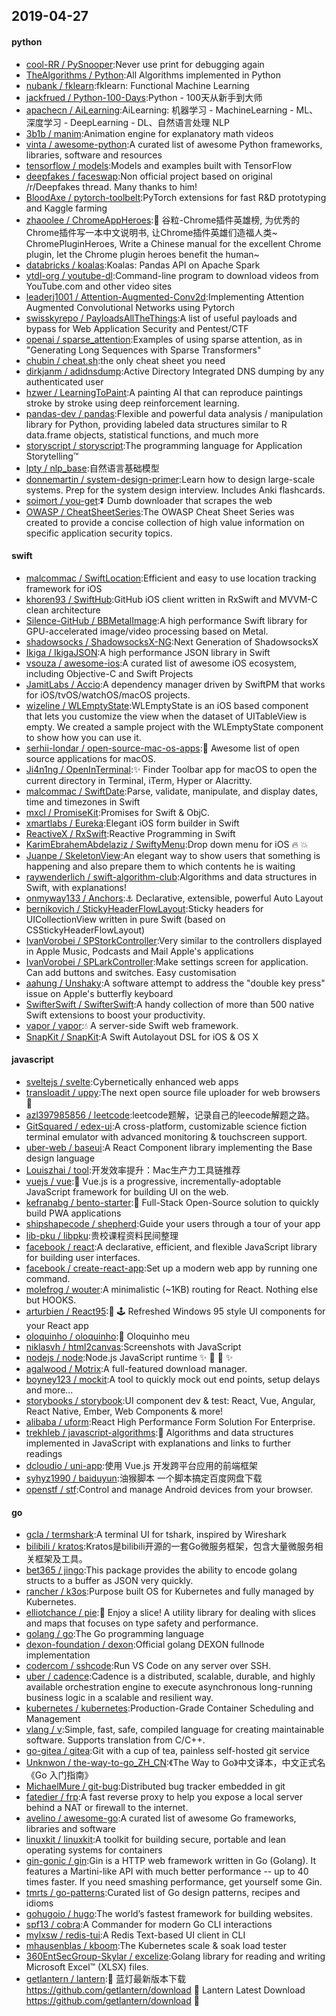 ## 2019-04-27

#### python
* [cool-RR / PySnooper](https://github.com/cool-RR/PySnooper):Never use print for debugging again
* [TheAlgorithms / Python](https://github.com/TheAlgorithms/Python):All Algorithms implemented in Python
* [nubank / fklearn](https://github.com/nubank/fklearn):fklearn: Functional Machine Learning
* [jackfrued / Python-100-Days](https://github.com/jackfrued/Python-100-Days):Python - 100天从新手到大师
* [apachecn / AiLearning](https://github.com/apachecn/AiLearning):AiLearning: 机器学习 - MachineLearning - ML、深度学习 - DeepLearning - DL、自然语言处理 NLP
* [3b1b / manim](https://github.com/3b1b/manim):Animation engine for explanatory math videos
* [vinta / awesome-python](https://github.com/vinta/awesome-python):A curated list of awesome Python frameworks, libraries, software and resources
* [tensorflow / models](https://github.com/tensorflow/models):Models and examples built with TensorFlow
* [deepfakes / faceswap](https://github.com/deepfakes/faceswap):Non official project based on original /r/Deepfakes thread. Many thanks to him!
* [BloodAxe / pytorch-toolbelt](https://github.com/BloodAxe/pytorch-toolbelt):PyTorch extensions for fast R&D prototyping and Kaggle farming
* [zhaoolee / ChromeAppHeroes](https://github.com/zhaoolee/ChromeAppHeroes):🌈
谷粒-Chrome插件英雄榜, 为优秀的Chrome插件写一本中文说明书, 让Chrome插件英雄们造福人类~ ChromePluginHeroes, Write a Chinese manual for the excellent Chrome plugin, let the Chrome plugin heroes benefit the human~
* [databricks / koalas](https://github.com/databricks/koalas):Koalas: Pandas API on Apache Spark
* [ytdl-org / youtube-dl](https://github.com/ytdl-org/youtube-dl):Command-line program to download videos from YouTube.com and other video sites
* [leaderj1001 / Attention-Augmented-Conv2d](https://github.com/leaderj1001/Attention-Augmented-Conv2d):Implementing Attention Augmented Convolutional Networks using Pytorch
* [swisskyrepo / PayloadsAllTheThings](https://github.com/swisskyrepo/PayloadsAllTheThings):A list of useful payloads and bypass for Web Application Security and Pentest/CTF
* [openai / sparse_attention](https://github.com/openai/sparse_attention):Examples of using sparse attention, as in "Generating Long Sequences with Sparse Transformers"
* [chubin / cheat.sh](https://github.com/chubin/cheat.sh):the only cheat sheet you need
* [dirkjanm / adidnsdump](https://github.com/dirkjanm/adidnsdump):Active Directory Integrated DNS dumping by any authenticated user
* [hzwer / LearningToPaint](https://github.com/hzwer/LearningToPaint):A painting AI that can reproduce paintings stroke by stroke using deep reinforcement learning.
* [pandas-dev / pandas](https://github.com/pandas-dev/pandas):Flexible and powerful data analysis / manipulation library for Python, providing labeled data structures similar to R data.frame objects, statistical functions, and much more
* [storyscript / storyscript](https://github.com/storyscript/storyscript):The programming language for Application Storytelling™
* [lpty / nlp_base](https://github.com/lpty/nlp_base):自然语言基础模型
* [donnemartin / system-design-primer](https://github.com/donnemartin/system-design-primer):Learn how to design large-scale systems. Prep for the system design interview. Includes Anki flashcards.
* [soimort / you-get](https://github.com/soimort/you-get):⏬
Dumb downloader that scrapes the web
* [OWASP / CheatSheetSeries](https://github.com/OWASP/CheatSheetSeries):The OWASP Cheat Sheet Series was created to provide a concise collection of high value information on specific application security topics.

#### swift
* [malcommac / SwiftLocation](https://github.com/malcommac/SwiftLocation):Efficient and easy to use location tracking framework for iOS
* [khoren93 / SwiftHub](https://github.com/khoren93/SwiftHub):GitHub iOS client written in RxSwift and MVVM-C clean architecture
* [Silence-GitHub / BBMetalImage](https://github.com/Silence-GitHub/BBMetalImage):A high performance Swift library for GPU-accelerated image/video processing based on Metal.
* [shadowsocks / ShadowsocksX-NG](https://github.com/shadowsocks/ShadowsocksX-NG):Next Generation of ShadowsocksX
* [Ikiga / IkigaJSON](https://github.com/Ikiga/IkigaJSON):A high performance JSON library in Swift
* [vsouza / awesome-ios](https://github.com/vsouza/awesome-ios):A curated list of awesome iOS ecosystem, including Objective-C and Swift Projects
* [JamitLabs / Accio](https://github.com/JamitLabs/Accio):A dependency manager driven by SwiftPM that works for iOS/tvOS/watchOS/macOS projects.
* [wizeline / WLEmptyState](https://github.com/wizeline/WLEmptyState):WLEmptyState is an iOS based component that lets you customize the view when the dataset of UITableView is empty. We created a sample project with the WLEmptyState component to show how you can use it.
* [serhii-londar / open-source-mac-os-apps](https://github.com/serhii-londar/open-source-mac-os-apps):🚀
Awesome list of open source applications for macOS.
* [Ji4n1ng / OpenInTerminal](https://github.com/Ji4n1ng/OpenInTerminal):✨
Finder Toolbar app for macOS to open the current directory in Terminal, iTerm, Hyper or Alacritty.
* [malcommac / SwiftDate](https://github.com/malcommac/SwiftDate):Parse, validate, manipulate, and display dates, time and timezones in Swift
* [mxcl / PromiseKit](https://github.com/mxcl/PromiseKit):Promises for Swift & ObjC.
* [xmartlabs / Eureka](https://github.com/xmartlabs/Eureka):Elegant iOS form builder in Swift
* [ReactiveX / RxSwift](https://github.com/ReactiveX/RxSwift):Reactive Programming in Swift
* [KarimEbrahemAbdelaziz / SwiftyMenu](https://github.com/KarimEbrahemAbdelaziz/SwiftyMenu):Drop down menu for iOS
🔥
💥
* [Juanpe / SkeletonView](https://github.com/Juanpe/SkeletonView):An elegant way to show users that something is happening and also prepare them to which contents he is waiting
* [raywenderlich / swift-algorithm-club](https://github.com/raywenderlich/swift-algorithm-club):Algorithms and data structures in Swift, with explanations!
* [onmyway133 / Anchors](https://github.com/onmyway133/Anchors):⚓️
Declarative, extensible, powerful Auto Layout
* [bernikovich / StickyHeaderFlowLayout](https://github.com/bernikovich/StickyHeaderFlowLayout):Sticky headers for UICollectionView written in pure Swift (based on CSStickyHeaderFlowLayout)
* [IvanVorobei / SPStorkController](https://github.com/IvanVorobei/SPStorkController):Very similar to the controllers displayed in Apple Music, Podcasts and Mail Apple's applications
* [IvanVorobei / SPLarkController](https://github.com/IvanVorobei/SPLarkController):Make settings screen for application. Can add buttons and switches. Easy customisation
* [aahung / Unshaky](https://github.com/aahung/Unshaky):A software attempt to address the "double key press" issue on Apple's butterfly keyboard
* [SwifterSwift / SwifterSwift](https://github.com/SwifterSwift/SwifterSwift):A handy collection of more than 500 native Swift extensions to boost your productivity.
* [vapor / vapor](https://github.com/vapor/vapor):💧
A server-side Swift web framework.
* [SnapKit / SnapKit](https://github.com/SnapKit/SnapKit):A Swift Autolayout DSL for iOS & OS X

#### javascript
* [sveltejs / svelte](https://github.com/sveltejs/svelte):Cybernetically enhanced web apps
* [transloadit / uppy](https://github.com/transloadit/uppy):The next open source file uploader for web browsers
🐶
* [azl397985856 / leetcode](https://github.com/azl397985856/leetcode):leetcode题解，记录自己的leecode解题之路。
* [GitSquared / edex-ui](https://github.com/GitSquared/edex-ui):A cross-platform, customizable science fiction terminal emulator with advanced monitoring & touchscreen support.
* [uber-web / baseui](https://github.com/uber-web/baseui):A React Component library implementing the Base design language
* [Louiszhai / tool](https://github.com/Louiszhai/tool):开发效率提升：Mac生产力工具链推荐
* [vuejs / vue](https://github.com/vuejs/vue):🖖
Vue.js is a progressive, incrementally-adoptable JavaScript framework for building UI on the web.
* [kefranabg / bento-starter](https://github.com/kefranabg/bento-starter):🍱
Full-Stack Open-Source solution to quickly build PWA applications
* [shipshapecode / shepherd](https://github.com/shipshapecode/shepherd):Guide your users through a tour of your app
* [lib-pku / libpku](https://github.com/lib-pku/libpku):贵校课程资料民间整理
* [facebook / react](https://github.com/facebook/react):A declarative, efficient, and flexible JavaScript library for building user interfaces.
* [facebook / create-react-app](https://github.com/facebook/create-react-app):Set up a modern web app by running one command.
* [molefrog / wouter](https://github.com/molefrog/wouter):A minimalistic (~1KB) routing for React. Nothing else but HOOKS.
* [arturbien / React95](https://github.com/arturbien/React95):🌈
🕹
Refreshed Windows 95 style UI components for your React app
* [oloquinho / oloquinho](https://github.com/oloquinho/oloquinho):🎤
Oloquinho meu
* [niklasvh / html2canvas](https://github.com/niklasvh/html2canvas):Screenshots with JavaScript
* [nodejs / node](https://github.com/nodejs/node):Node.js JavaScript runtime
✨
🐢
🚀
✨
* [agalwood / Motrix](https://github.com/agalwood/Motrix):A full-featured download manager.
* [boyney123 / mockit](https://github.com/boyney123/mockit):A tool to quickly mock out end points, setup delays and more...
* [storybooks / storybook](https://github.com/storybooks/storybook):UI component dev & test: React, Vue, Angular, React Native, Ember, Web Components & more!
* [alibaba / uform](https://github.com/alibaba/uform):React High Performance Form Solution For Enterprise.
* [trekhleb / javascript-algorithms](https://github.com/trekhleb/javascript-algorithms):📝
Algorithms and data structures implemented in JavaScript with explanations and links to further readings
* [dcloudio / uni-app](https://github.com/dcloudio/uni-app):使用 Vue.js 开发跨平台应用的前端框架
* [syhyz1990 / baiduyun](https://github.com/syhyz1990/baiduyun):油猴脚本 一个脚本搞定百度网盘下载
* [openstf / stf](https://github.com/openstf/stf):Control and manage Android devices from your browser.

#### go
* [gcla / termshark](https://github.com/gcla/termshark):A terminal UI for tshark, inspired by Wireshark
* [bilibili / kratos](https://github.com/bilibili/kratos):Kratos是bilibili开源的一套Go微服务框架，包含大量微服务相关框架及工具。
* [bet365 / jingo](https://github.com/bet365/jingo):This package provides the ability to encode golang structs to a buffer as JSON very quickly.
* [rancher / k3os](https://github.com/rancher/k3os):Purpose built OS for Kubernetes and fully managed by Kubernetes.
* [elliotchance / pie](https://github.com/elliotchance/pie):🍕
Enjoy a slice! A utility library for dealing with slices and maps that focuses on type safety and performance.
* [golang / go](https://github.com/golang/go):The Go programming language
* [dexon-foundation / dexon](https://github.com/dexon-foundation/dexon):Official golang DEXON fullnode implementation
* [codercom / sshcode](https://github.com/codercom/sshcode):Run VS Code on any server over SSH.
* [uber / cadence](https://github.com/uber/cadence):Cadence is a distributed, scalable, durable, and highly available orchestration engine to execute asynchronous long-running business logic in a scalable and resilient way.
* [kubernetes / kubernetes](https://github.com/kubernetes/kubernetes):Production-Grade Container Scheduling and Management
* [vlang / v](https://github.com/vlang/v):Simple, fast, safe, compiled language for creating maintainable software. Supports translation from C/C++.
* [go-gitea / gitea](https://github.com/go-gitea/gitea):Git with a cup of tea, painless self-hosted git service
* [Unknwon / the-way-to-go_ZH_CN](https://github.com/Unknwon/the-way-to-go_ZH_CN):《The Way to Go》中文译本，中文正式名《Go 入门指南》
* [MichaelMure / git-bug](https://github.com/MichaelMure/git-bug):Distributed bug tracker embedded in git
* [fatedier / frp](https://github.com/fatedier/frp):A fast reverse proxy to help you expose a local server behind a NAT or firewall to the internet.
* [avelino / awesome-go](https://github.com/avelino/awesome-go):A curated list of awesome Go frameworks, libraries and software
* [linuxkit / linuxkit](https://github.com/linuxkit/linuxkit):A toolkit for building secure, portable and lean operating systems for containers
* [gin-gonic / gin](https://github.com/gin-gonic/gin):Gin is a HTTP web framework written in Go (Golang). It features a Martini-like API with much better performance -- up to 40 times faster. If you need smashing performance, get yourself some Gin.
* [tmrts / go-patterns](https://github.com/tmrts/go-patterns):Curated list of Go design patterns, recipes and idioms
* [gohugoio / hugo](https://github.com/gohugoio/hugo):The world’s fastest framework for building websites.
* [spf13 / cobra](https://github.com/spf13/cobra):A Commander for modern Go CLI interactions
* [mylxsw / redis-tui](https://github.com/mylxsw/redis-tui):A Redis Text-based UI client in CLI
* [mhausenblas / kboom](https://github.com/mhausenblas/kboom):The Kubernetes scale & soak load tester
* [360EntSecGroup-Skylar / excelize](https://github.com/360EntSecGroup-Skylar/excelize):Golang library for reading and writing Microsoft Excel™ (XLSX) files.
* [getlantern / lantern](https://github.com/getlantern/lantern):🔴
蓝灯最新版本下载 https://github.com/getlantern/download
🔴
Lantern Latest Download https://github.com/getlantern/download
🔴
